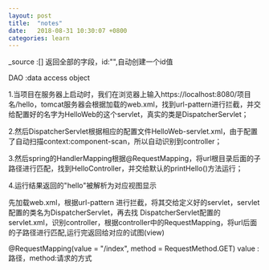 ```yaml
---
layout: post
title:  "notes"
date:   2018-08-31 10:30:07 +0800
categories: learn
---
```



_source :[]  返回全部的字段，id:"",自动创建一个id值

DAO :data access object

1.当项目在服务器上启动时，我们在浏览器上输入https://localhost:8080/项目名/hello，tomcat服务器会根据加载的web.xml，找到url-pattern进行拦截，并交给配置好的名字为HelloWeb的这个servlet，真实的类是DispatcherServlet；

2.然后DispatcherServlet根据相应的配置文件HelloWeb-servlet.xml，由于配置了自动扫描context:component-scan，所以自动识别到controller；

3.然后spring的HandlerMapping根据@RequestMapping，将url根目录后面的子路径进行匹配，找到HelloController，并交给默认的printHello()方法运行；

4.运行结果返回的"hello"被解析为对应视图显示

先加载web.xml，根据url-pattern 进行拦截，将其交给定义好的servlet，servlet配置的类名为DispatcherServlet，再去找 DispatcherServlet配置的servlet.xml，识别controller，根据controller中的RequestMapping，将url后面的子路径进行匹配,运行完返回给对应的试图(view)

@RequestMapping(value = "/index", method = RequestMethod.GET) value :路径，method:请求的方式
